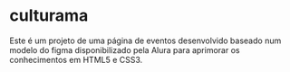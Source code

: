 # culturama
Este é um projeto de uma página de eventos desenvolvido baseado num modelo do figma disponibilizado pela Alura para aprimorar os conhecimentos em HTML5 e CSS3.
